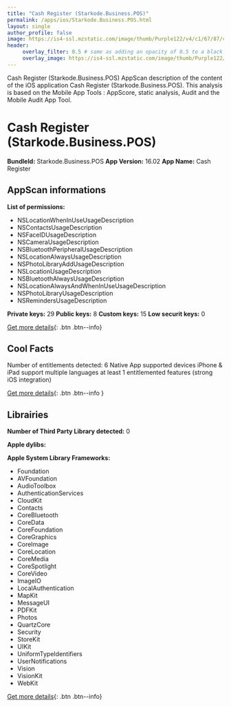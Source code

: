 ```yaml
---
title: "Cash Register (Starkode.Business.POS)"
permalink: /apps/ios/Starkode.Business.POS.html
layout: single
author_profile: false
image: https://is4-ssl.mzstatic.com/image/thumb/Purple122/v4/c1/67/87/c16787f8-ca75-aef0-8f1a-ba02817c5cf4/AppIcon-0-0-1x_U007emarketing-0-0-0-7-0-0-sRGB-0-0-0-GLES2_U002c0-512MB-85-220-0-0.png/512x512bb.jpg
header: 
     overlay_filter: 0.5 # same as adding an opacity of 0.5 to a black background
     overlay_image: https://is4-ssl.mzstatic.com/image/thumb/Purple122/v4/c1/67/87/c16787f8-ca75-aef0-8f1a-ba02817c5cf4/AppIcon-0-0-1x_U007emarketing-0-0-0-7-0-0-sRGB-0-0-0-GLES2_U002c0-512MB-85-220-0-0.png/512x512bb.jpg
---
```

Cash Register (Starkode.Business.POS) AppScan description of the content of the iOS application Cash Register (Starkode.Business.POS). This analysis is based on the Mobile App Tools : AppScore, static analysis, Audit and the Mobile Audit App Tool.

# Cash Register (Starkode.Business.POS)

**BundleId:** Starkode.Business.POS
**App Version:** 16.02
**App Name:** Cash Register


## AppScan informations 

**List of permissions:** 
- NSLocationWhenInUseUsageDescription
- NSContactsUsageDescription
- NSFaceIDUsageDescription
- NSCameraUsageDescription
- NSBluetoothPeripheralUsageDescription
- NSLocationAlwaysUsageDescription
- NSPhotoLibraryAddUsageDescription
- NSLocationUsageDescription
- NSBluetoothAlwaysUsageDescription
- NSLocationAlwaysAndWhenInUseUsageDescription
- NSPhotoLibraryUsageDescription
- NSRemindersUsageDescription
  
  
**Private keys:** 29
**Public keys:** 8
**Custom keys:** 15
**Low securit keys:** 0
  
[Get more details](/pricing.html){: .btn .btn--info}

## Cool Facts

Number of entitlements detected: 6
Native App
supported devices iPhone & iPad
support multiple languages
at least 1 entitlemented features (strong iOS integration)
  
[Get more details](/pricing.html){: .btn .btn--info }

## Librairies 
**Number of Third Party Library detected:** 0


**Apple dylibs:**


**Apple System Library Frameworks:**
- Foundation
- AVFoundation
- AudioToolbox
- AuthenticationServices
- CloudKit
- Contacts
- CoreBluetooth
- CoreData
- CoreFoundation
- CoreGraphics
- CoreImage
- CoreLocation
- CoreMedia
- CoreSpotlight
- CoreVideo
- ImageIO
- LocalAuthentication
- MapKit
- MessageUI
- PDFKit
- Photos
- QuartzCore
- Security
- StoreKit
- UIKit
- UniformTypeIdentifiers
- UserNotifications
- Vision
- VisionKit
- WebKit


  
[Get more details](/pricing.html){: .btn .btn--info}

